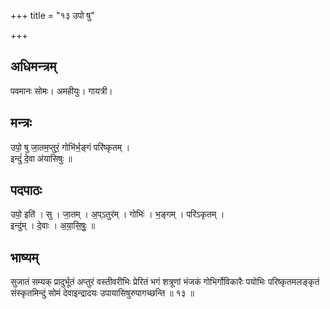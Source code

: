 +++
title = "१३ उपो षु"

+++
## अधिमन्त्रम्
पवमानः सोमः। अमहीयुः। गायत्री।

## मन्त्रः
उपो॒ षु जा॒तम॒प्तुरं॒ गोभि॑र्भ॒ङ्गं परि॑ष्कृतम् ।  
इन्दुं॑ दे॒वा अ॑यासिषुः ॥

## पदपाठः
उपो॒ इति॑ । सु । जा॒तम् । अ॒प्ऽतुर॑म् । गोभिः॑ । भ॒ङ्गम् । परि॑ऽकृतम् ।  
इन्दु॑म् । दे॒वाः । अ॒या॒सि॒षुः॒ ॥

## भाष्यम्
सुजातं सम्यक् प्रादुर्भूतं अप्तुरं वस्तीवरीभिः प्रेरितं भगं शत्रूणां भंजकं गोभिर्गोविकारैः पयोभिः परिष्कृतमलङ्कृतं संस्कृतमिन्दुं सोमं देवाइन्द्रादयः उपायासिषुरुपागच्छन्ति ॥ १३ ॥